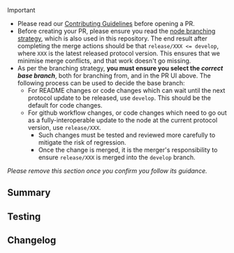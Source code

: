 > [!IMPORTANT]
>
> * Please read our [Contributing Guidelines](/CONTRIBUTING.md) before opening a PR.
> * Before creating your PR, please ensure you read the [node branching strategy](https://github.com/radixdlt/babylon-node/blob/main/docs/branching-strategy.md), which is also used in this repository. The end result after completing the merge actions should be that `release/XXX <= develop`, where `XXX` is the latest released protocol version. This ensures that we minimise merge conflicts, and that work doesn't go missing.
> * As per the branching strategy, **you must ensure you select the _correct base branch_**, both for branching from, and in the PR UI above. The following process can be used to decide the base branch:
>   * For README changes or code changes which can wait until the next protocol update to be released, use `develop`. This should be the default for code changes.
>   * For github workflow changes, or code changes which need to go out as a fully-interoperable update to the node at the current protocol version, use `release/XXX`.
>     * Such changes must be tested and reviewed more carefully to mitigate the risk of regression.
>     * Once the change is merged, it is the merger's responsibility to ensure `release/XXX` is merged into the `develop` branch.
> 
> _Please remove this section once you confirm you follow its guidance._

## Summary
<!--
> [!TIP]
> 
> Start with the context of your PR. Why are you making this change? What does it address? Link back to an issue if relevant.
> 
> Then summarise the changes that were made. Bullet points are fine. Feel free to add additional subheadings (using ###) with more information if required.
-->

## Testing
<!--
> [!TIP]
> 
> Explain what testing / verification is done, including manual testing or automated testing.
-->

## Changelog
<!--
> [!TIP]
>
> If the change in your PR is a new feature, or could affect or break any users/integrators, including scrypto developers, dApp developers, transaction creators, or internal integrators, then it likely will need an update to the CHANGELOG.md file.
>
> After making any required updates, write either of these two:
> * "The changelog has been updated to capture XX changes which affect XX"
> * "The changelog was not updated because this change has no user-facing impact"
-->

